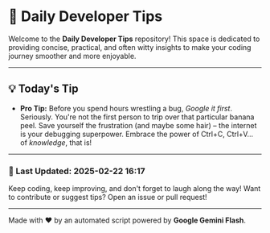 
# 🌟 Daily Developer Tips

Welcome to the **Daily Developer Tips** repository! This space is dedicated to providing concise, practical, and often witty insights to make your coding journey smoother and more enjoyable.

---

## 💡 Today's Tip

- **Pro Tip:**  Before you spend hours wrestling a bug,  *Google it first*.  Seriously.  You're not the first person to trip over that particular banana peel.  Save yourself the frustration (and maybe some hair) – the internet is your debugging superpower.  Embrace the power of Ctrl+C, Ctrl+V... of *knowledge*, that is!

---

### 📅 Last Updated: 2025-02-22 16:17

Keep coding, keep improving, and don't forget to laugh along the way! Want to contribute or suggest tips? Open an issue or pull request!

---

Made with ❤️ by an automated script powered by **Google Gemini Flash**.
